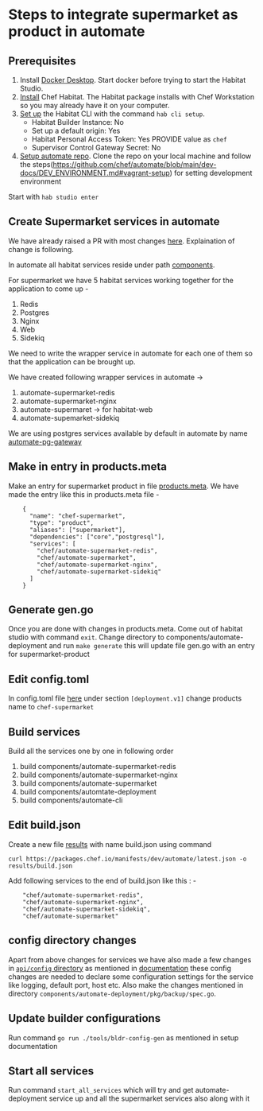 # Steps to integrate supermarket as product in automate

## Prerequisites

1. Install [Docker Desktop](https://www.docker.com/get-started). Start docker before trying to start the Habitat Studio.
2. [Install](https://docs.chef.io/habitat/install_habitat/) Chef Habitat. The Habitat package installs with Chef Workstation so you may already have it on your computer.
3. [Set up](https://docs.chef.io/habitat/hab_setup/) the Habitat CLI with the command `hab cli setup`.
    - Habitat Builder Instance: No
    - Set up a default origin: Yes
    - Habitat Personal Access Token: Yes PROVIDE value as `chef`
    - Supervisor Control Gateway Secret: No
4. [Setup automate repo](https://github.com/chef/automate). Clone the repo on your local machine and follow the steps(https://github.com/chef/automate/blob/main/dev-docs/DEV_ENVIRONMENT.md#vagrant-setup) for setting development environment

Start with `hab studio enter`

## Create Supermarket services in automate

We have already raised a PR with most changes [here](https://github.com/chef/automate/pull/6821). Explaination of change is following.

In automate all habitat services reside under path [components](https://github.com/chef/automate/tree/main/components). 

For supermarket we have 5 habitat services working together for the application to come up - 
1. Redis
2. Postgres
2. Nginx
3. Web
4. Sidekiq

We need to write the wrapper service in automate for each one of them so that the application can be brought up. 

We have created following wrapper services in automate -> 

1. automate-supermarket-redis
2. automate-supermarket-nginx
3. automate-supermaret -> for habitat-web
4. automate-supemarket-sidekiq

We are using postgres services available by default in automate by name [automate-pg-gateway](https://github.com/chef/automate/tree/main/components/automate-postgresql)

## Make in entry in products.meta
Make an entry for supermarket product in file [products.meta](https://github.com/chef/automate/blob/main/products.meta). We have made the entry like this in products.meta file - 

```
    {
      "name": "chef-supermarket",
      "type": "product",
      "aliases": ["supermarket"],
      "dependencies": ["core","postgresql"],
      "services": [
        "chef/automate-supermarket-redis",
        "chef/automate-supermarket",
        "chef/automate-supermarket-nginx",
        "chef/automate-supermarket-sidekiq"
      ]
    }
```

## Generate gen.go
Once you are done with changes in products.meta. Come out of habitat studio with command `exit`. Change directory to components/automate-deployment and run `make generate` this will update file gen.go with an entry for supermarket-product

## Edit config.toml 
In config.toml file [here](https://github.com/chef/automate/blob/main/dev/config.toml) under section `[deployment.v1]` change products name to `chef-supermarket`

## Build services
Build all the services one by one in following order
1. build components/automate-supermarket-redis
2. build components/automate-supermarket-nginx
3. build components/automate-supermarket
4. build components/automtate-deployment
5. build components/automate-cli

## Edit build.json
Create a new file [results](https://github.com/chef/automate/tree/main/results) with name build.json using command

`curl https://packages.chef.io/manifests/dev/automate/latest.json -o results/build.json`

Add following services to the end of build.json like this : - 

```
    "chef/automate-supermarket-redis",
    "chef/automate-supermarket-nginx",
    "chef/automate-supermarket-sidekiq",
    "chef/automate-supermarket"
```

## config directory changes 
Apart from above changes for services we have also made a few changes in [`api/config` directory](https://github.com/chef/automate/tree/main/api/config) as mentioned in [documentation](https://github.com/chef/automate/blob/main/components/automate-deployment/docs/how-to-add-a-service.md) these config changes are needed to declare some configuration settings for the service like logging, default port, host etc. Also make the changes mentioned in directory `components/automate-deployment/pkg/backup/spec.go`. 

## Update builder configurations
Run command `go run ./tools/bldr-config-gen` as mentioned in setup documentation

## Start all services
Run command `start_all_services` which will try and get automate-deployment service up and all the supermarket services also along with it



